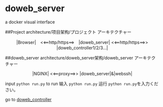 # doweb_server
a docker visual interface

##Project architecture/项目架构/プロジェクト アーキテクチャー

<center>|Browser|　<<==http/https==>　|doweb_server| <<==http/https==>> |doweb_controller1/2/3...|</center>


##doweb_server architecture/doweb_server架构/doweb_server アーキテクチャー

<center>|NGINX| <<==proxy==>> |doweb_server|&|webssh| </center>

input `python run.py` to run
输入 `python run.py` 运行
`python run.py`を入力ください。 

go to [doweb_controller](https://github.com/ChoungJX/doweb_controller)